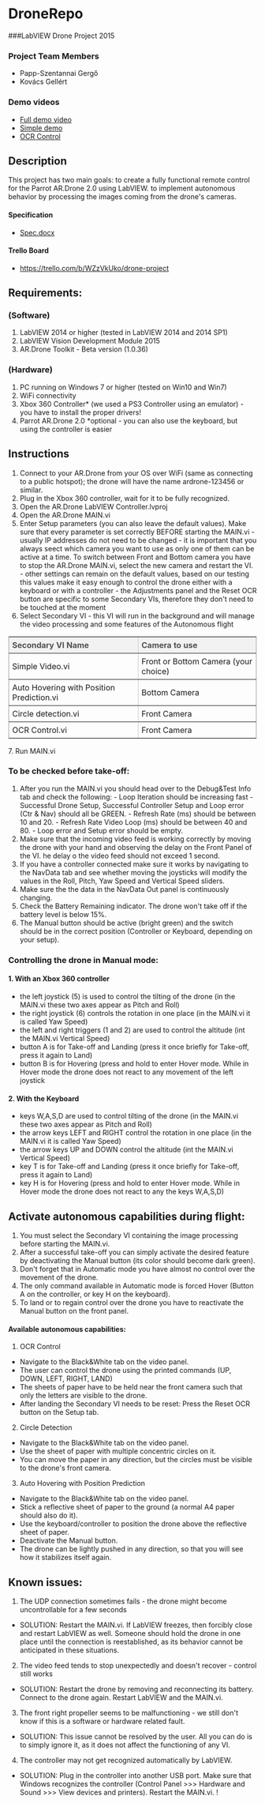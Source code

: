 # DroneRepo
###LabVIEW Drone Project 2015


### Project Team Members
- Papp-Szentannai Gergő
- Kovács Gellért

### Demo videos
<ul>
<li><a href="http://www.youtube.com/watch?v=VW7FCKOND3c">Full demo video</a>​</li>
<li><a href="https://www.youtube.com/watch?v=XA508uYLoWA">Simple demo</a>​</li>
<li><a href="http://www.youtube.com/watch?v=MN7B-gMkJrs" style="text-decoration: underline;">OCR Control</a></li>
</ul>


## Description
This project has two main goals:
to create a fully functional remote control for the Parrot AR.Drone 2.0 using LabVIEW.
to implement autonomous behavior by processing the images coming from the drone's cameras.

#### Specification
- <a href="https://www.dropbox.com/s/tufm1g0hxnmwfnx/spec.docx?dl=0">Spec.docx</a>

#### Trello Board
- https://trello.com/b/WZzVkUko/drone-project



## Requirements:
### (Software)
  1. LabVIEW 2014 or higher (tested in LabVIEW 2014 and 2014 SP1)
  2. LabVIEW Vision Development Module 2015
  3. AR.Drone Toolkit - Beta version (1.0.36)

### (Hardware)
  1. PC running on Windows 7 or higher (tested on Win10 and Win7)
  2. WiFi connectivity
  3. Xbox 360 Controller* (we used a PS3 Controller using an emulator) - you have to install the proper drivers!
  4. Parrot AR.Drone 2.0
*optional - you can also use the keyboard, but using the controller is easier



## Instructions
  1. Connect to your AR.Drone from your OS over WiFi (same as connecting to a public hotspot); the drone will have the name ardrone-123456 or similar.
  2. Plug in the Xbox 360 controller, wait for it to be fully recognized.
  3. Open the AR.Drone LabVIEW Controller.lvproj
  4. Open the AR.Drone MAIN.vi
  5. Enter Setup parameters (you can also leave the default values). Make sure that every parameter is set correctly BEFORE starting the MAIN.vi
    - usually IP addresses do not need to be changed
    - it is important that you always seect which camera you want to use as only one of them can be active at a time. To switch between Front and Bottom camera you have to stop the AR.Drone MAIN.vi, select the new camera and restart the VI.
    - other settings can remain on the default values, based on our testing this values make it easy enough to control the drone either with a keyboard or with a controller
    - the Adjustments panel and the Reset OCR button are specific to some Secondary VIs, therefore they don't need to be touched at the moment
  6. Select Secondary VI - this VI will run in the background and will manage the video processing and some features of the Autonomous flight
  <table border="1" class="jiveBorder" style="border: 1px solid #c6c6c6; width: 100%;">
<tbody>
<tr><th style="text-align: left; background-color: #f2f2f2; color: #505050; padding: 6px;" valign="middle"><strong>Secondary VI Name<br /></strong></th><th style="text-align: left; background-color: #f2f2f2; color: #505050; padding: 6px;" valign="middle"><strong>Camera to use<br /></strong></th></tr>
<tr>
<td style="padding: 6px;">Simple Video.vi</td>
<td style="padding: 6px;">Front or Bottom Camera (your choice)</td>
</tr>
<tr>
<td style="padding: 6px;">Auto Hovering with Position Prediction.vi</td>
<td style="padding: 6px;">Bottom Camera</td>
</tr>
<tr>
<td style="padding: 6px;">Circle detection.vi</td>
<td style="padding: 6px;">Front Camera</td>
</tr>
<tr>
<td style="padding: 6px;">OCR Control.vi</td>
<td style="padding: 6px;">Front Camera</td>
</tr>
</tbody>
</table>
  7. Run MAIN.vi

### To be checked before take-off:
  1. After you run the MAIN.vi you should head over to the Debug&Test Info tab and check the following:
    - Loop Iteration should be increasing fast
    - Successful Drone Setup, Successful Controller Setup and Loop error (Ctr & Nav) should all be GREEN.
    - Refresh Rate (ms) should be between 10 and 20.
    - Refresh Rate Video Loop (ms) should be between 40 and 80.
    - Loop error and Setup error should be empty.
  2. Make sure that the incoming video feed is working correctly by moving the drone with your hand and observing the delay on the Front Panel of the VI. he delay o the video feed should not exceed 1 second.
  3. If you have a controller connected make sure it works by navigating to the NavData tab and see whether moving the joysticks will modify the values in the Roll, Pitch, Yaw Speed and Vertical Speed sliders.
  4. Make sure the the data in the NavData Out panel is continuously changing.
  5. Check the Battery Remaining indicator. The drone won't take off if the battery level is below 15%.
  6. The Manual button should be active (bright green) and the switch should be in the correct position (Controller or Keyboard, depending on your setup).

### Controlling the drone in Manual mode:
#### 1. With an Xbox 360 controller
- the left joystick (5) is used to control the tilting of the drone (in the MAIN.vi these two axes appear as Pitch and Roll)
- the right joystick (6) controls the rotation in one place (in the MAIN.vi it is called Yaw Speed)
- the left and right triggers (1 and 2) are used to control the altitude (int the MAIN.vi Vertical Speed)
- button A is for Take-off and Landing (press it once briefly for Take-off, press it again to Land)
- button B is for Hovering (press and hold to enter Hover mode. While in Hover mode the drone does not react to any movement of the left joystick

#### 2. With the Keyboard
- keys W,A,S,D are used to control tilting of the drone (in the MAIN.vi these two axes appear as Pitch and Roll)
- the arrow keys LEFT and RIGHT control the rotation in one place (in the MAIN.vi it is called Yaw Speed)
- the arrow keys UP and DOWN control the altitude (int the MAIN.vi Vertical Speed)
- key T is for Take-off and Landing (press it once briefly for Take-off, press it again to Land)
- key H is for Hovering (press and hold to enter Hover mode. While in Hover mode the drone does not react to any the keys W,A,S,D)

## Activate autonomous capabilities during flight:
1. You must select the Secondary VI containing the image processing  before starting the MAIN.vi.
2. After a successful take-off you can simply activate the desired feature by deactivating the Manual button (its color should become dark green).
3. Don't forget that in Automatic mode you have almost no control over the movement of the drone.
4. The only command available in Automatic mode is forced Hover (Button A on the controller, or key H on the keyboard).
5. To land or to regain control over the drone you have to reactivate the Manual button on the front panel.



#### Available autonomous capabilities:
1. OCR Control
  - Navigate to the Black&White tab on the video panel.
  - The user can control the drone using the printed commands (UP, DOWN, LEFT, RIGHT, LAND)
  - The sheets of paper have to be held near the front camera such that only the letters are visible to the drone.
  - After landing the Secondary VI needs to be reset: Press the Reset OCR button on the Setup tab.
2. Circle Detection
  - Navigate to the Black&White tab on the video panel.
  - Use the sheet of paper with multiple concentric circles on it.
  - You can move the paper in any direction, but the circles must be visible to the drone's front camera.
3. Auto Hovering with Position Prediction
  - Navigate to the Black&White tab on the video panel.
  - Stick a reflective sheet of paper to the ground (a normal A4 paper should also do it).
  - Use the keyboard/controller to position the drone above the reflective sheet of paper.
  - Deactivate the Manual button.
  - The drone can be lightly pushed in any direction, so that you will see how it stabilizes itself again.



## Known issues:
1. The UDP connection sometimes fails - the drone might become uncontrollable for a few seconds
 - SOLUTION: Restart the MAIN.vi. If LabVIEW freezes, then forcibly close and restart LabVIEW as well. Someone should hold the drone in one place until the connection is reestablished, as its behavior cannot be anticipated in these situations.
2. The video feed tends to stop unexpectedly and doesn't recover - control still works
 - SOLUTION: Restart the drone by removing and reconnecting its battery. Connect to the drone again. Restart LabVIEW and the MAIN.vi.
3. The front right propeller seems to be malfunctioning - we still don't know if this is a software or hardware related fault.
 - SOLUTION: This issue cannot be resolved by the user. All you can do is to simply ignore it, as it does not affect the functioning of any VI.
4. The controller may not get recognized automatically by LabVIEW.
 - SOLUTION: Plug in the controller into another USB port. Make sure that Windows recognizes the controller (Control Panel >>> Hardware and Sound >>> View devices and printers). Restart the MAIN.vi. !
